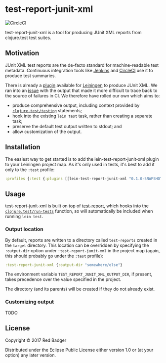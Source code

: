 # test-report-junit-xml

[![CircleCI](https://circleci.com/gh/redbadger/test-report-junit-xml.svg?style=svg)](https://circleci.com/gh/redbadger/test-report-junit-xml)

test-report-junit-xml is a tool for producing JUnit XML reports from clojure.test test suites.

## Motivation

JUnit XML test reports are the de-facto standard for machine-readable test metadata.
Continuous integration tools like [Jenkins](https://wiki.jenkins-ci.org/display/JENKINS/JUnit+Plugin) and [CircleCI](https://circleci.com/docs/test-metadata/) use it to produce test summaries.

There is already a [plugin](https://github.com/ruedigergad/test2junit) available for [Leiningen](https://github.com/technomancy/leiningen) to produce JUnit XML.
We ran into an [issue](https://github.com/ruedigergad/test2junit/issues/10) with the output that made it more difficult to trace back to the source of failures in CI.
We therefore have rolled our own which aims to:

* produce comprehensive output, including context provided by [`clojure.test/testing`](https://clojure.github.io/clojure/clojure.test-api.html#clojure.test/testing) statements;
* hook into the existing `lein test` task, rather than creating a separate task;
* preserve the default test output written to stdout; and
* allow customization of the output.

## Installation

The easiest way to get started is to add the lein-test-report-junit-xml plugin to your Leiningen project map.
As it's only used in tests, it's best to add it only to the `:test` profile:

```clojure
:profiles {:test {:plugins [[lein-test-report-junit-xml "0.1.0-SNAPSHOT"]]}}
```

## Usage

test-report-junit-xml is built on top of [test-report](https://github.com/redbadger/test-report), which hooks into the [`clojure.test/run-tests`](https://clojure.github.io/clojure/clojure.test-api.html#clojure.test/run-tests) function, so will automatically be included when running `lein test`.

### Output location

By default, reports are written to a directory called `test-reports` created in the `target` directory.
This location can be overridden by specifying the `:output-dir` option under `:test-report-junit-xml` in the project map (again, this should probably go under the `:test` profile):

```clojure
:test-report-junit-xml {:output-dir "somewhere/else"}
```

The environment variable `TEST_REPORT_JUNIT_XML_OUTPUT_DIR`, if present, takes precedence over the value specified in the project.

The directory (and its parents) will be created if they do not already exist.

### Customizing output

TODO


## License

Copyright © 2017 Red Badger

Distributed under the Eclipse Public License either version 1.0 or (at your option) any later version.
